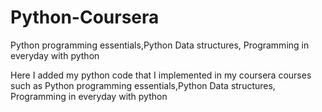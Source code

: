 # Python-Coursera
Python programming essentials,Python Data structures, Programming in everyday with python

Here I added my python code that I implemented in my coursera courses such as Python programming essentials,Python Data structures, Programming in everyday with python
